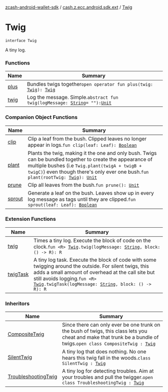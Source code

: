 [zcash-android-wallet-sdk](../../index.md) / [cash.z.ecc.android.sdk.ext](../index.md) / [Twig](./index.md)

# Twig

`interface Twig`

A tiny log.

### Functions

| Name | Summary |
|---|---|
| [plus](plus.md) | Bundles twigs together`open operator fun plus(twig: `[`Twig`](./index.md)`): `[`Twig`](./index.md) |
| [twig](twig.md) | Log the message. Simple.`abstract fun twig(logMessage: `[`String`](https://kotlinlang.org/api/latest/jvm/stdlib/kotlin/-string/index.html)` = ""): `[`Unit`](https://kotlinlang.org/api/latest/jvm/stdlib/kotlin/-unit/index.html) |

### Companion Object Functions

| Name | Summary |
|---|---|
| [clip](clip.md) | Clip a leaf from the bush. Clipped leaves no longer appear in logs.`fun clip(leaf: Leaf): `[`Boolean`](https://kotlinlang.org/api/latest/jvm/stdlib/kotlin/-boolean/index.html) |
| [plant](plant.md) | Plants the twig, making it the one and only bush. Twigs can be bundled together to create the appearance of multiple bushes (i.e `Twig.plant(twigA + twigB + twigC)`) even though there's only ever one bush.`fun plant(rootTwig: `[`Twig`](./index.md)`): `[`Unit`](https://kotlinlang.org/api/latest/jvm/stdlib/kotlin/-unit/index.html) |
| [prune](prune.md) | Clip all leaves from the bush.`fun prune(): `[`Unit`](https://kotlinlang.org/api/latest/jvm/stdlib/kotlin/-unit/index.html) |
| [sprout](sprout.md) | Generate a leaf on the bush. Leaves show up in every log message as tags until they are clipped.`fun sprout(leaf: Leaf): `[`Boolean`](https://kotlinlang.org/api/latest/jvm/stdlib/kotlin/-boolean/index.html) |

### Extension Functions

| Name | Summary |
|---|---|
| [twig](../twig.md) | Times a tiny log. Execute the block of code on the clock.`fun <R> `[`Twig`](./index.md)`.twig(logMessage: `[`String`](https://kotlinlang.org/api/latest/jvm/stdlib/kotlin/-string/index.html)`, block: () -> R): R` |
| [twigTask](../twig-task.md) | A tiny log task. Execute the block of code with some twigging around the outside. For silent twigs, this adds a small amount of overhead at the call site but still avoids logging.`fun <R> `[`Twig`](./index.md)`.twigTask(logMessage: `[`String`](https://kotlinlang.org/api/latest/jvm/stdlib/kotlin/-string/index.html)`, block: () -> R): R` |

### Inheritors

| Name | Summary |
|---|---|
| [CompositeTwig](../-composite-twig/index.md) | Since there can only ever be one trunk on the bush of twigs, this class lets you cheat and make that trunk be a bundle of twigs.`open class CompositeTwig : `[`Twig`](./index.md) |
| [SilentTwig](../-silent-twig/index.md) | A tiny log that does nothing. No one hears this twig fall in the woods.`class SilentTwig : `[`Twig`](./index.md) |
| [TroubleshootingTwig](../-troubleshooting-twig/index.md) | A tiny log for detecting troubles. Aim at your troubles and pull the twigger.`open class TroubleshootingTwig : `[`Twig`](./index.md) |

